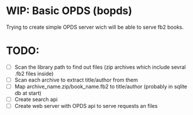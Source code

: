 # WIP: Basic OPDS (bopds)

Trying to create simple OPDS server wich will be able to serve fb2 books.

# TODO:

 - [ ] Scan the library path to find out files (zip archives which include sevral .fb2 files inside)
 - [ ] Scan each archive to extract title/author from them
 - [ ] Map archive_name.zip/book_name.fb2 to title/author (probably in sqlite db at start)
 - [ ] Create search api
 - [ ] Create web server with OPDS api to serve requests an files
